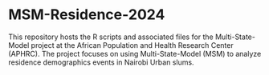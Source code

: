 # MSM-Residence-2024
This repository hosts the R scripts and associated files for the Multi-State-Model project at the African Population and Health Research Center (APHRC). The project focuses on using Multi-State-Model (MSM) to analyze residence demographics events in Nairobi Urban slums.
